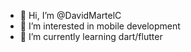 - 👋 Hi, I’m @DavidMartelC
- 👀 I’m interested in mobile development
- 🌱 I’m currently learning dart/flutter

<!---
DavidMartelC/DavidMartelC is a ✨ special ✨ repository because its `README.md` (this file) appears on your GitHub profile.
You can click the Preview link to take a look at your changes.
--->
